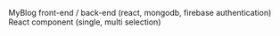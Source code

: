 MyBlog front-end / back-end (react, mongodb, firebase authentication)
React component (single, multi selection)
